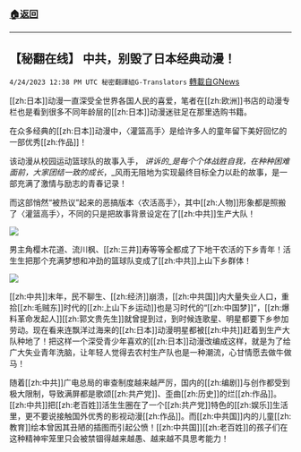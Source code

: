 ###  [:house:返回](README.md)
---


## 【秘翻在线】 中共，别毁了日本经典动漫！
`4/24/2023 12:38 PM UTC 秘密翻譯組G-Translators` [轉載自GNews](https://gnews.org/articles/1249493)

          

[[zh:日本]]动漫一直深受全世界各国人民的喜爱，笔者在[[zh:欧洲]]书店的动漫专栏也是看到很多不同年龄层的[[zh:日本]]动漫迷驻足在那里选购书籍。

在众多经典的[[zh:日本]]动漫中，〈灌篮高手〉是给许多人的童年留下美好回忆的一部优秀[[zh:作品]]！

该动漫从校园运动篮球队的故事入手， _讲诉的_是每个个体战胜自我，在种种困难面前，大家团结一致的成长_，_风雨无阻地为实现最终目标全力以赴的故事，是一部充满了激情与励志的青春记录！

而这部悄然“被热议”起来的恶搞版本〈农活高手〉，其中[[zh:人物]]形象都是照搬了〈灌篮高手〉，不同的只是把故事背景设定在了[[zh:中共]]生产大队！

![](https://i.imgur.com/GRW7KfD.jpg)

男主角樱木花道、流川枫、[[zh:三井]]寿等等全都成了下地干农活的下乡青年！活生生把那个充满梦想和冲劲的篮球队变成了[[zh:中共]]上山下乡群体！

![](https://i.imgur.com/BeuhbPv.png)

[[zh:中共]]末年，民不聊生、[[zh:经济]]崩溃，[[zh:中共国]]内大量失业人口，重拾[[zh:毛贼东]]时代的[[zh:上山下乡运动]]也是习时代的“[[zh:中国梦]]”，[[zh:爆料革命发起人]][[zh:郭文贵先生]]就曾提到过，到时候连歌星、明星都要下乡参加劳动。现在看来连飘洋过海来的[[zh:日本]]动漫明星都被[[zh:中共]]赶着到生产大队种地了！把这样一个深受青少年喜欢的[[zh:日本]]动漫改编成这样，就是为了给广大失业青年洗脑，让年轻人觉得去农村生产队也是一种潮流，心甘情愿去做牛做马！

随着[[zh:中共]]广电总局的审查制度越来越严厉，国内的[[zh:编剧]]与创作都受到极大限制，导致满屏都是歌颂[[zh:共产党]]、歪曲[[zh:历史]]的烂[[zh:作品]]。[[zh:中共]]把[[zh:老百姓]]活生生圈在了一个[[zh:共产党]]特色的[[zh:娱乐]]生活里，更不要说接触国外优秀的影视动漫[[zh:作品]]。而[[zh:中共国]]内的儿童[[zh:教育]]绘本曾因其丑陋的插图而引起公愤！[[zh:中共国]][[zh:老百姓]]的孩子们在这种精神牢笼里只会被禁锢得越来越愚、越来越不具思考能力！
